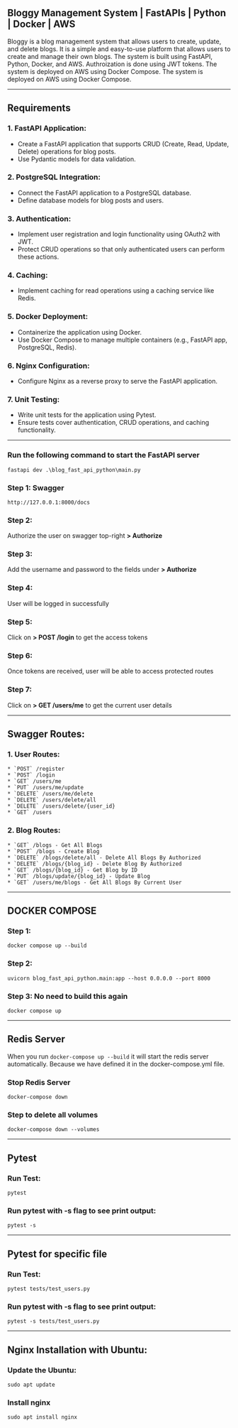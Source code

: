 
## Bloggy Management System | FastAPIs | Python | Docker | AWS
Bloggy is a blog management system that allows users to create, update, and delete blogs. It is a simple and easy-to-use platform that allows users to create and manage their own blogs. The system is built using FastAPI, Python, Docker, and AWS. Authroization is done using JWT tokens. The system is deployed on AWS using Docker Compose. The system is deployed on AWS using Docker Compose. 

---

## Requirements 
### 1. FastAPI Application: 
* Create a FastAPI application that supports CRUD (Create, Read, Update, Delete) operations for blog posts. 
* Use Pydantic models for data validation. 

### 2. PostgreSQL Integration: 
* Connect the FastAPI application to a PostgreSQL database. 
* Define database models for blog posts and users. 

### 3. Authentication: 
* Implement user registration and login functionality using OAuth2 with JWT. 
* Protect CRUD operations so that only authenticated users can perform these actions. 

### 4. Caching: 
* Implement caching for read operations using a caching service like Redis. 

### 5. Docker Deployment: 
* Containerize the application using Docker. 
* Use Docker Compose to manage multiple containers (e.g., FastAPI app, PostgreSQL, 
Redis). 

### 6. Nginx Configuration: 
* Configure Nginx as a reverse proxy to serve the FastAPI application. 

### 7. Unit Testing: 
* Write unit tests for the application using Pytest. 
* Ensure tests cover authentication, CRUD operations, and caching functionality. 

---

### Run the following command to start the FastAPI server
```fastapi dev .\blog_fast_api_python\main.py```

### Step 1: Swagger
```http://127.0.0.1:8000/docs```

### Step 2: 
Authorize the user on swagger top-right **> Authorize**

### Step 3: 
Add the username and password to the fields under **> Authorize**

### Step 4: 
User will be logged in successfully

### Step 5: 
Click on **> POST /login** to get the access tokens

### Step 6: 
Once tokens are received, user will be able to access protected routes

### Step 7: 
Click on **> GET /users/me** to get the current user details

---

## Swagger Routes:
### 1. User Routes:
    * `POST` /register
    * `POST` /login
    * `GET` /users/me
    * `PUT` /users/me/update
    * `DELETE` /users/me/delete
    * `DELETE` /users/delete/all
    * `DELETE` /users/delete/{user_id}
    * `GET` /users

### 2. Blog Routes:
    * `GET` /blogs - Get All Blogs
    * `POST` /blogs - Create Blog
    * `DELETE` /blogs/delete/all - Delete All Blogs By Authorized
    * `DELETE` /blogs/{blog_id} - Delete Blog By Authorized
    * `GET` /blogs/{blog_id} - Get Blog by ID
    * `PUT` /blogs/update/{blog_id} - Update Blog
    * `GET` /users/me/blogs - Get All Blogs By Current User

---

## DOCKER COMPOSE
### Step 1:
```docker compose up --build```

### Step 2:
```uvicorn blog_fast_api_python.main:app --host 0.0.0.0 --port 8000```

### Step 3: No need to build this again
```docker compose up```

---

## Redis Server
When you run `docker-compose up --build` it will start the redis server automatically. Because we have defined it in the docker-compose.yml file.

### Stop Redis Server
```docker-compose down```

### Step to delete all volumes
```docker-compose down --volumes```

---

## Pytest
### Run Test:
```pytest```

### Run pytest with -s flag to see print output:
```pytest -s```

---
## Pytest for specific file
### Run Test:
```pytest tests/test_users.py```

### Run pytest with -s flag to see print output:
```pytest -s tests/test_users.py```

---

## Nginx Installation with Ubuntu:
### Update the Ubuntu:
```sudo apt update```

### Install nginx
```sudo apt install nginx```
